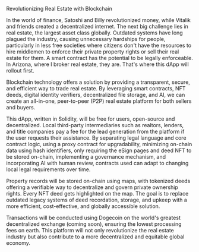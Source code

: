 
Revolutionizing Real Estate with Blockchain

In the world of finance, Satoshi and Billy revolutionized money, while Vitalik and friends created a decentralized internet. The next big challenge lies in real estate, the largest asset class globally. Outdated systems have long plagued the industry, causing unnecessary hardships for people, particularly in less free societies where citizens don't have the resources to hire middlemen to enforce their private property rights or sell their real estate for them. A smart contract has the potential to be legally enforceable. In Arizona, where I broker real estate, they are. That's where this dApp will rollout first.

Blockchain technology offers a solution by providing a transparent, secure, and efficient way to trade real estate. By leveraging smart contracts, NFT deeds, digital identity verifiers, decentralized file storage, and AI, we can create an all-in-one, peer-to-peer (P2P) real estate platform for both sellers and buyers.

This dApp, written in Solidity, will be free for users, open-source and decentralized. Local third-party intermediaries such as realtors, lenders, and title companies pay a fee for the lead generation from the platform if the user requests their assistance. By separating legal language and core contract logic, using a proxy contract for upgradability, minimizing on-chain data using hash identifiers, only requiring the eSign pages and deed NFT to be stored on-chain, implementing a governance mechanism, and incorporating AI with human review, contracts used can adapt to changing local legal requirements over time. 

Property records will be stored on-chain using maps, with tokenized deeds offering a verifiable way to decentralize and govern private ownership rights. Every NFT deed gets highlighted on the map. The goal is to replace outdated legacy systems of deed recordation, storage, and upkeep with a more efficient, cost-effective, and globally accessible solution. 

Transactions will be conducted using Dogecoin on the world's greatest decentralized exchange (coming soon), ensuring the lowest processing fees on earth. This platform will not only revolutionize the real estate industry but also contribute to a more decentralized and equitable global economy.



